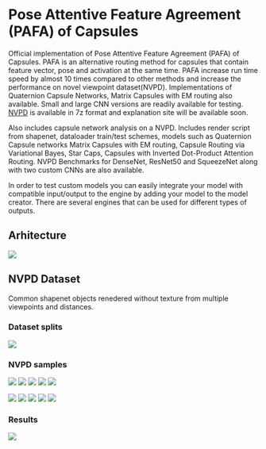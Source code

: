 # Pose Attentive Feature Agreement (PAFA) of Capsules
Official implementation of Pose Attentive Feature Agreement (PAFA) of Capsules. PAFA is an alternative routing method for capsules that contain feature vector, pose and activation at the same time. PAFA increase run time speed by almost 10 times compared to other methods and increase the performance on novel viewpoint dataset(NVPD). Implementations of Quaternion Capsule Networks, Matrix Capsules with EM routing also available. Small and large CNN versions are readily available for testing.
[NVPD](https://drive.google.com/file/d/1U8w_2fr9pfGUFWxONXf1pGoc3EQDQaM7/view?usp=sharing) is available in 7z format and explanation site will be available soon. 

Also includes capsule network analysis on a NVPD. Includes render script from shapenet, dataloader train/test schemes, models such as Quaternion Capsule networks Matrix Capsules with EM routing, Capsule Routing via Variational Bayes, Star Caps, Capsules with Inverted Dot-Product Attention Routing. NVPD Benchmarks for DenseNet, ResNet50 and SqueezeNet along with two custom CNNs are also available. 

In order to test custom models you can easily integrate your model with compatible input/output to the engine by adding your model to the model creator. There are several engines that can be used for different types of outputs.

## Arhitecture
![](https://github.com/Boazrciasn/PAFA-Capsules/blob/3ea0f8bf61919655313162d4b49436ca2c2af798/images/architecture.jpg)



## NVPD Dataset

Common shapenet objects renedered without texture from multiple viewpoints and distances. 

### Dataset splits
![](https://github.com/Boazrciasn/PAFA-Capsules/blob/master/images/dataset_splits.jpg)

### NVPD samples
![](https://github.com/Boazrciasn/PAFA-Capsules/blob/3ea0f8bf61919655313162d4b49436ca2c2af798/images/_dAirplane.gif) ![](https://github.com/Boazrciasn/PAFA-Capsules/blob/3ea0f8bf61919655313162d4b49436ca2c2af798/images/_dCar.gif)
![](https://github.com/Boazrciasn/PAFA-Capsules/blob/3ea0f8bf61919655313162d4b49436ca2c2af798/images/_dChair.gif) ![](https://github.com/Boazrciasn/PAFA-Capsules/blob/3ea0f8bf61919655313162d4b49436ca2c2af798/images/_dGuitar.gif)
![](https://github.com/Boazrciasn/PAFA-Capsules/blob/3ea0f8bf61919655313162d4b49436ca2c2af798/images/_dLamp.gif)

![](https://github.com/Boazrciasn/PAFA-Capsules/blob/3ea0f8bf61919655313162d4b49436ca2c2af798/images/_dMotorbike.gif) ![](https://github.com/Boazrciasn/PAFA-Capsules/blob/3ea0f8bf61919655313162d4b49436ca2c2af798/images/_dMug.gif)
![](https://github.com/Boazrciasn/PAFA-Capsules/blob/3ea0f8bf61919655313162d4b49436ca2c2af798/images/_dSofa.gif) ![](https://github.com/Boazrciasn/PAFA-Capsules/blob/3ea0f8bf61919655313162d4b49436ca2c2af798/images/_dTable.gif)
![](https://github.com/Boazrciasn/PAFA-Capsules/blob/3ea0f8bf61919655313162d4b49436ca2c2af798/images/_dTrain.gif)


### Results

![](https://github.com/Boazrciasn/PAFA-Capsules/blob/master/images/results.jpg)
